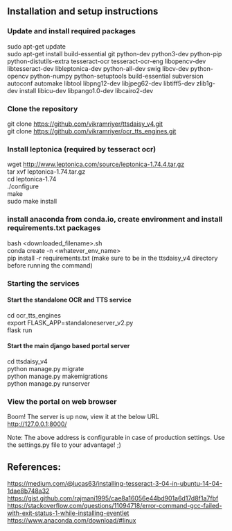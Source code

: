 ## Installation and setup instructions

### Update and install required packages
sudo apt-get update  
sudo apt-get install build-essential git python-dev python3-dev python-pip python-distutils-extra tesseract-ocr tesseract-ocr-eng libopencv-dev libtesseract-dev libleptonica-dev python-all-dev swig libcv-dev python-opencv python-numpy python-setuptools build-essential subversion autoconf automake libtool libpng12-dev libjpeg62-dev libtiff5-dev zlib1g-dev install libicu-dev libpango1.0-dev libcairo2-dev  

### Clone the repository
git clone https://github.com/vikramriyer/ttsdaisy_v4.git  
git clone https://github.com/vikramriyer/ocr_tts_engines.git

### Install leptonica (required by tesseract ocr)
wget http://www.leptonica.com/source/leptonica-1.74.4.tar.gz  
tar xvf leptonica-1.74.tar.gz  
cd leptonica-1.74  
./configure  
make  
sudo make install  

### install anaconda from conda.io, create environment and install requirements.txt packages
bash <downloaded_filename>.sh  
conda create -n <whatever_env_name>  
pip install -r requirements.txt (make sure to be in the ttsdaisy_v4 directory before running the command)  

### Starting the services
#### Start the standalone OCR and TTS service
cd ocr_tts_engines  
export FLASK_APP=standaloneserver_v2.py  
flask run  

#### Start the main django based portal server
cd ttsdaisy_v4  
python manage.py migrate  
python manage.py makemigrations  
python manage.py runserver  

### View the portal on web browser
Boom! The server is up now, view it at the below URL  
http://127.0.0.1:8000/  

Note: The above address is configurable in case of production settings. Use the settings.py file to your advantage! ;)  

## References:
https://medium.com/@lucas63/installing-tesseract-3-04-in-ubuntu-14-04-1dae8b748a32  
https://gist.github.com/rajmani1995/cae8a16056e44bd901a6d17d8f1a7fbf  
https://stackoverflow.com/questions/11094718/error-command-gcc-failed-with-exit-status-1-while-installing-eventlet  
https://www.anaconda.com/download/#linux  
